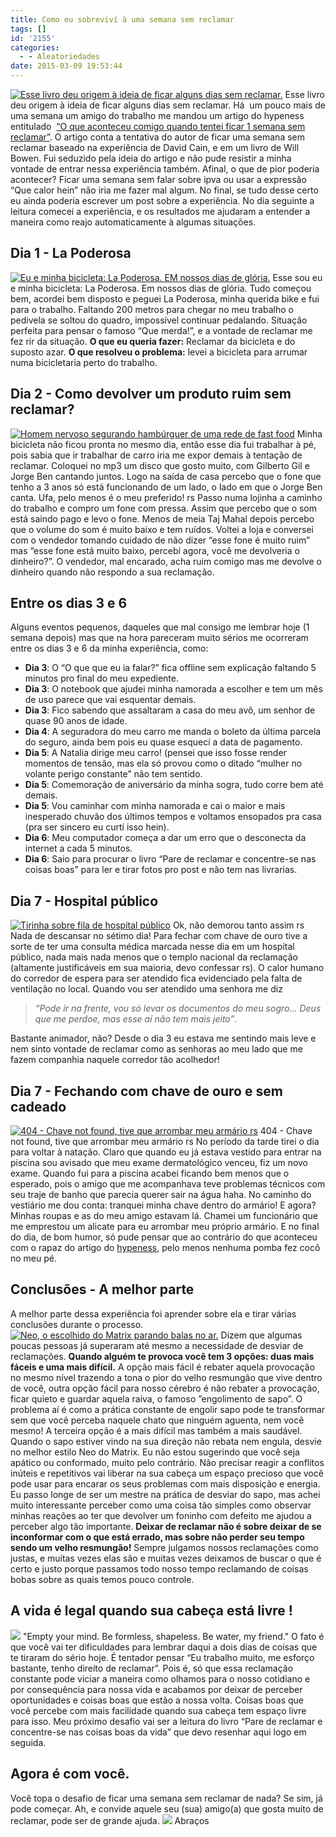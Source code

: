 ```yaml
---
title: Como eu sobreviví à uma semana sem reclamar
tags: []
id: '2155'
categories:
  - - Aleatoriedades
date: 2015-03-09 19:53:44
---
```


[![Esse livro deu origem à ideia de ficar alguns dias sem reclamar.](/wp-content/uploads/2015/03/capa-do-livro-para-de-reclamar-e-concentre-se-nas-coisas-boas-de-will-bowen.jpg)](/wp-content/uploads/2015/03/capa-do-livro-para-de-reclamar-e-concentre-se-nas-coisas-boas-de-will-bowen.jpg) Esse livro deu origem à ideia de ficar alguns dias sem reclamar. Há  um pouco mais de uma semana um amigo do trabalho me mandou um artigo do hypeness entitulado  [“O que aconteceu comigo quando tentei ficar 1 semana sem reclamar”](http://www.hypeness.com.br/2015/01/o-que-aconteceu-comigo-quando-tentei-ficar-1-semana-sem-reclamar/). O artigo conta a tentativa do autor de ficar uma semana sem reclamar baseado na experiência de David Cain, e em um livro de Will Bowen. Fui seduzido pela ideia do artigo e não pude resistir a minha vontade de entrar nessa experiência também. Afinal, o que de pior poderia acontecer? Ficar uma semana sem falar sobre ipva ou usar a expressão “Que calor hein” não iria me fazer mal algum. No final, se tudo desse certo eu ainda poderia escrever um post sobre a experiência. No dia seguinte a leitura comecei a experiência, e os resultados me ajudaram a entender a maneira como reajo automaticamente à algumas situações.

## Dia 1 - La Poderosa

[![Eu e minha bicicleta: La Poderosa. EM nossos dias de glória.](/wp-content/uploads/2015/03/jota-teles-e-sua-bike-la-poderosa-nos-seus-dias-de-gloria.jpg)](/wp-content/uploads/2015/03/jota-teles-e-sua-bike-la-poderosa-nos-seus-dias-de-gloria.jpg) Esse sou eu e minha bicicleta: La Poderosa. Em nossos dias de glória. Tudo começou bem, acordei bem disposto e peguei La Poderosa, minha querida bike e fui para o trabalho. Faltando 200 metros para chegar no meu trabalho o pedivela se soltou do quadro, impossível continuar pedalando. Situação perfeita para pensar o famoso “Que merda!”, e a vontade de reclamar me fez rir da situação. **O que eu queria fazer:** Reclamar da bicicleta e do suposto azar. **O que resolveu o problema:** levei a bicicleta para arrumar numa bicicletaria perto do trabalho.

## Dia 2 - Como devolver um produto ruim sem reclamar?

[![Homem nervoso segurando hambúrguer de uma rede de fast food](/wp-content/uploads/2015/03/michael-douglas-como-william-foster-em-cena-de-um-dia-de-furia.jpg)](/wp-content/uploads/2015/03/michael-douglas-como-william-foster-em-cena-de-um-dia-de-furia.jpg) Minha bicicleta não ficou pronta no mesmo dia, então esse dia fui trabalhar à pé, pois sabia que ir trabalhar de carro iria me expor demais à tentação de reclamar. Coloquei no mp3 um disco que gosto muito, com Gilberto Gil e Jorge Ben cantando juntos. Logo na saída de casa percebo que o fone que tenho a 3 anos só está funcionando de um lado, o lado em que o Jorge Ben canta. Ufa, pelo menos é o meu preferido! rs Passo numa lojinha a caminho do trabalho e compro um fone com pressa. Assim que percebo que o som está saindo pago e levo o fone. Menos de meia Taj Mahal depois percebo que o volume do som é muito baixo e tem ruídos. Voltei a loja e conversei com o vendedor tomando cuidado de não dizer “esse fone é muito ruim” mas “esse fone está muito baixo, percebí agora, você me devolveria o dinheiro?”. O vendedor, mal encarado, acha ruim comigo mas me devolve o dinheiro quando não respondo a sua reclamação.

## Entre os dias 3 e 6

Alguns eventos pequenos, daqueles que mal consigo me lembrar hoje (1 semana depois) mas que na hora pareceram muito sérios me ocorreram entre os dias 3 e 6 da minha experiência, como:

*   **Dia 3**: O “O que que eu ia falar?” fica offline sem explicação faltando 5 minutos pro final do meu expediente.
*   **Dia 3**: O notebook que ajudei minha namorada a escolher e tem um mês de uso parece que vai esquentar demais.
*   **Dia 3**: Fico sabendo que assaltaram a casa do meu avô, um senhor de quase 90 anos de idade.
*   **Dia 4**: A seguradora do meu carro me manda o boleto da última parcela do seguro, ainda bem pois eu quase esquecí a data de pagamento.
*   **Dia 5**: A Natalia dirige meu carro! (pensei que isso fosse render momentos de tensão, mas ela só provou como o ditado “mulher no volante perigo constante” não tem sentido.
*   **Dia 5**: Comemoração de aniversário da minha sogra, tudo corre bem até demais.
*   **Dia 5**: Vou caminhar com minha namorada e cai o maior e mais inesperado chuvão dos últimos tempos e voltamos ensopados pra casa (pra ser sincero eu curtí isso hein).
*   **Dia 6**: Meu computador começa a dar um erro que o desconecta da internet a cada 5 minutos.
*   **Dia 6**: Saio para procurar o livro “Pare de reclamar e concentre-se nas coisas boas” para ler e tirar fotos pro post e não tem nas livrarias.

## Dia 7 - Hospital público

[![Tirinha sobre fila de hospital público](/wp-content/uploads/2015/03/tirinha-sobre-fila-de-hospital.png)](/wp-content/uploads/2015/03/tirinha-sobre-fila-de-hospital.png) Ok, não demorou tanto assim rs Nada de descansar no sétimo dia! Para fechar com chave de ouro tive a sorte de ter uma consulta médica marcada nesse dia em um hospital público, nada mais nada menos que o templo nacional da reclamação (altamente justificáveis em sua maioria, devo confessar rs). O calor humano do corredor de espera para ser atendido fica evidenciado pela falta de ventilação no local. Quando vou ser atendido uma senhora me diz

> _“Pode ir na frente, vou só levar os documentos do meu sogro… Deus que me perdoe, mas esse aí não tem mais jeito”_.

Bastante animador, não? Desde o dia 3 eu estava me sentindo mais leve e nem sinto vontade de reclamar como as senhoras ao meu lado que me fazem companhia naquele corredor tão acolhedor!

## Dia 7 - Fechando com chave de ouro e sem cadeado

[![404 - Chave not found, tive que arrombar meu armário rs](/wp-content/uploads/2015/03/armario-com-numero-404-na-porta.jpg)](/wp-content/uploads/2015/03/armario-com-numero-404-na-porta.jpg) 404 - Chave not found, tive que arrombar meu armário rs No período da tarde tirei o dia para voltar à natação. Claro que quando eu já estava vestido para entrar na piscina sou avisado que meu exame dermatológico venceu, fiz um novo exame. Quando fui para a piscina acabei ficando bem menos que o esperado, pois o amigo que me acompanhava teve problemas técnicos com seu traje de banho que parecia querer sair na água haha. No caminho do vestiário me dou conta: tranquei minha chave dentro do armário! E agora? Minhas roupas e as do meu amigo estavam lá. Chamei um funcionário que me emprestou um alicate para eu arrombar meu próprio armário. E no final do dia, de bom humor, só pude pensar que ao contrário do que aconteceu com o rapaz do artigo do [hypeness](http://www.hypeness.com.br/), pelo menos nenhuma pomba fez cocô no meu pé.

## Conclusões - A melhor parte

A melhor parte dessa experiência foi aprender sobre ela e tirar várias conclusões durante o processo. [![Neo, o escolhido do Matrix parando balas no ar.](/wp-content/uploads/2015/03/neo-do-matrix-parando-balas-no-ar.jpg)](/wp-content/uploads/2015/03/neo-do-matrix-parando-balas-no-ar.jpg) Dizem que algumas poucas pessoas já superaram até mesmo a necessidade de desviar de reclamações. **Quando alguém te provoca você tem 3 opções: duas mais fáceis e uma mais difícil.** A opção mais fácil é rebater aquela provocação no mesmo nível trazendo a tona o pior do velho resmungão que vive dentro de você, outra opção fácil para nosso cérebro é não rebater a provocação, ficar quieto e guardar aquela raiva, o famoso ”engolimento de sapo”. O problema aí é como a prática constante de engolir sapo pode te transformar sem que você perceba naquele chato que ninguém aguenta, nem você mesmo! A terceira opção é a mais difícil mas também a mais saudável. Quando o sapo estiver vindo na sua direção não rebata nem engula, desvie no melhor estilo Neo do Matrix. Eu não estou sugerindo que você seja apático ou conformado, muito pelo contrário. Não precisar reagir a conflitos inúteis e repetitivos vai liberar na sua cabeça um espaço precioso que você pode usar para encarar os seus problemas com mais disposição e energia. Eu passo longe de ser um mestre na prática de desviar do sapo, mas achei muito interessante perceber como uma coisa tão simples como observar minhas reações ao ter que devolver um foninho com defeito me ajudou a perceber algo tão importante. **Deixar de reclamar não é sobre deixar de se inconformar com o que está errado, mas sobre não perder seu tempo sendo um velho resmungão!** Sempre julgamos nossos reclamações como justas, e muitas vezes elas são e muitas vezes deixamos de buscar o que é certo e justo porque passamos todo nosso tempo reclamando de coisas bobas sobre as quais temos pouco controle.

## **A vida é legal quando sua cabeça está livre !**

![](http://media.giphy.com/media/O0AEyXviC1vtC/giphy.gif) "Empty your mind. Be formless, shapeless. Be water, my friend." O fato é que você vai ter dificuldades para lembrar daqui a dois dias de coisas que te tiraram do sério hoje. É tentador pensar “Eu trabalho muito, me esforço bastante, tenho direito de reclamar”. Pois é, só que essa reclamação constante pode viciar a maneira como olhamos para o nosso cotidiano e por consequência para nossa vida e acabamos por deixar de perceber oportunidades e coisas boas que estão a nossa volta. Coisas boas que você percebe com mais facilidade quando sua cabeça tem espaço livre para isso. Meu próximo desafio vai ser a leitura do livro “Pare de reclamar e concentre-se nas coisas boas da vida” que devo resenhar aqui logo em seguida.

## Agora é com você.

Você topa o desafio de ficar uma semana sem reclamar de nada? Se sim, já pode começar. Ah, e convide aquele seu (sua) amigo(a) que gosta muito de reclamar, pode ser de grande ajuda. ![](http://natalia.blog.br/wp-content/plugins/wp-emoji-one/icons/1F60B.png) Abraços
